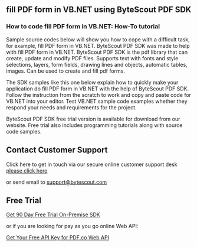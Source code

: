 ## fill PDF form in VB.NET using ByteScout PDF SDK

### How to code fill PDF form in VB.NET: How-To tutorial

Sample source codes below will show you how to cope with a difficult task, for example, fill PDF form in VB.NET. ByteScout PDF SDK was made to help with fill PDF form in VB.NET. ByteScout PDF SDK is the pdf library that can create, update and modify PDF files. Supports text with fonts and style selections, layers, form fields, drawing lines and objects, automatic tables, images. Can be used to create and fill pdf forms.

The SDK samples like this one below explain how to quickly make your application do fill PDF form in VB.NET with the help of ByteScout PDF SDK. Follow the instruction from the scratch to work and copy and paste code for VB.NET into your editor. Test VB.NET sample code examples whether they respond your needs and requirements for the project.

ByteScout PDF SDK free trial version is available for download from our website. Free trial also includes programming tutorials along with source code samples.

## Contact Customer Support

Click here to get in touch via our secure online customer support desk [please click here](https://bytescout.zendesk.com/hc/en-us/requests/new?subject=ByteScout%20PDF%20SDK%20Question)

or send email to [support@bytescout.com](mailto:support@bytescout.com?subject=ByteScout%20PDF%20SDK%20Question) 

## Free Trial

[Get 90 Day Free Trial On-Premise SDK](https://bytescout.com/download/web-installer?utm_source=github-readme)

or if you are looking for pay as you go online Web API:

[Get Your Free API Key for PDF.co Web API](https://pdf.co/documentation/api?utm_source=github-readme)